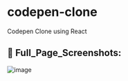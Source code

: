 # codepen-clone
Codepen Clone using React

## 📸 Full_Page_Screenshots:
![image](https://user-images.githubusercontent.com/42778671/165444508-5d0a997d-d6ea-447c-847a-1bffb3b5b195.png)

